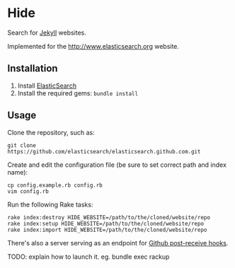 Hide
======

Search for [Jekyll](https://github.com/mojombo/jekyll) websites.

Implemented for the <http://www.elasticsearch.org> website.

Installation
------------

1. Install [ElasticSearch](http://elasticsearch.org/guide/reference/setup/installation.html)
2. Install the required gems: `bundle install`

Usage
-----

Clone the repository, such as:

    git clone https://github.com/elasticsearch/elasticsearch.github.com.git

Create and edit the configuration file (be sure to set correct path and index name):

    cp config.example.rb config.rb
    vim config.rb

Run the following Rake tasks:

    rake index:destroy HIDE_WEBSITE=/path/to/the/cloned/website/repo
    rake index:setup HIDE_WEBSITE=/path/to/the/cloned/website/repo
    rake index:import HIDE_WEBSITE=/path/to/the/cloned/website/repo

There's also a server serving as an endpoint for [Github post-receive hooks](http://help.github.com/post-receive-hooks/).

TODO: explain how to launch it. eg. bundle exec rackup
